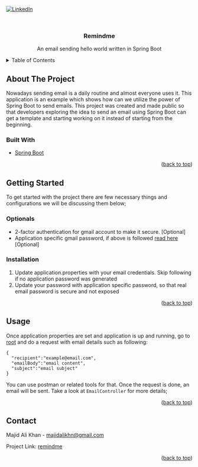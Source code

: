 [![LinkedIn][linkedin-shield]][linkedin-url]

<br />
<div align="center">
<h3 align="center">Remindme</h3>

  <p align="center">
    An email sending hello world written in Spring Boot
  </p>
</div>



<!-- TABLE OF CONTENTS -->
<details>
  <summary>Table of Contents</summary>
  <ol>
    <li>
      <a href="#about-the-project">About The Project</a>
      <ul>
        <li><a href="#built-with">Built With</a></li>
      </ul>
    </li>
    <li>
      <a href="#getting-started">Getting Started</a>
      <ul>
        <li><a href="#prerequisites">Prerequisites</a></li>
        <li><a href="#installation">Installation</a></li>
      </ul>
    </li>
  </ol>
</details>

## About The Project

Nowadays sending email is a daily routine and almost everyone uses it. This application is an example which shows
how can we utilize the power of Spring Boot to send emails. This project was created and made public so that developers
exploring the idea to send an email using Spring Boot can get a template and starting working 
on it instead of starting from the beginning.

### Built With
* [Spring Boot](https://spring.io/projects/spring-boot)


<p align="right">(<a href="#top">back to top</a>)</p>



<!-- GETTING STARTED -->
## Getting Started

To get started with the project there are few necessary things and configurations we will be discussing them below;

### Optionals
* 2-factor authentication for gmail account to make it secure. [Optional]
* Application specific gmail password, if above is followed [read here](https://support.google.com/accounts/answer/185833?hl=en) [Optional]

### Installation

1. Update application.properties with your email credentials.
Skip following if no application password was generated
2. Update your password with application specific password, so that real email password is secure and not exposed
<p align="right">(<a href="#top">back to top</a>)</p>

<!-- USAGE EXAMPLES -->
## Usage

Once application properties are set and application is up and running, go to [root](http://localhost:8080/)
and do a request with email details such as following:
```
{
  "recipient":"example@email.com",
  "emailBody":"email content",
  "subject":"email subject"
}
```
You can use postman or related tools for that. Once the request is done, an email will be sent. Take a look at `EmailController` for more details;



<p align="right">(<a href="#top">back to top</a>)</p>


<!-- CONTACT -->
## Contact

Majid Ali Khan - majidalikhn@gmail.com

Project Link: [remindme](https://github.com/majidalikhn/remindme)

<p align="right">(<a href="#top">back to top</a>)</p>

[linkedin-shield]: https://img.shields.io/badge/-LinkedIn-black.svg?style=for-the-badge&logo=linkedin&colorB=555
[linkedin-url]: https://www.linkedin.com/in/majidalikhn/
